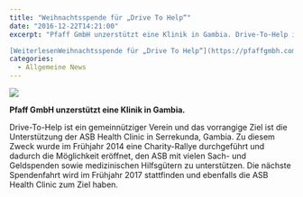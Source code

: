 ```yaml
---
title: "Weihnachtsspende für „Drive To Help“"
date: "2016-12-22T14:21:00"
excerpt: "Pfaff GmbH unzerstützt eine Klinik in Gambia. Drive-To-Help ist ein gemeinnütziger Verein und das vorrangige Ziel ist die Unterstützung der ASB Health Clinic in Serrekunda, … 

[WeiterlesenWeihnachtsspende für „Drive To Help“](https://pfaffgmbh.com/weihnachtsspende-fuer-drive-to-help/#more-689 "Weihnachtsspende für „Drive To Help“")"
categories:
  - Allgemeine News
---
```

![](https://pfaffgmbh.com/wp-content/uploads/Drive_To_Help.jpg)

**Pfaff GmbH unzerstützt eine Klinik in Gambia.**

Drive-To-Help ist ein gemeinnütziger Verein und das vorrangige Ziel ist die Unterstützung der ASB Health Clinic in Serrekunda, Gambia. Zu diesem Zweck wurde im Frühjahr 2014 eine Charity-Rallye durchgeführt und dadurch die Möglichkeit eröffnet, den ASB mit vielen Sach- und Geldspenden sowie medizinischen Hilfsgütern zu unterstützen. Die nächste Spendenfahrt wird im Frühjahr 2017 stattfinden und ebenfalls die ASB Health Clinic zum Ziel haben.